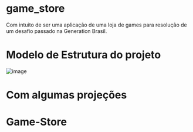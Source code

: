 # game_store
Com intuito de ser uma aplicação de uma loja de games para resolução de um desafio passado na Generation Brasil.

# Modelo de Estrutura do projeto

![image](https://github.com/FelipeSdsilva/game_store/assets/47900701/d3490a60-2f6a-46f6-a393-ac659b7dec88)

# Com algumas projeções 
# Game-Store
